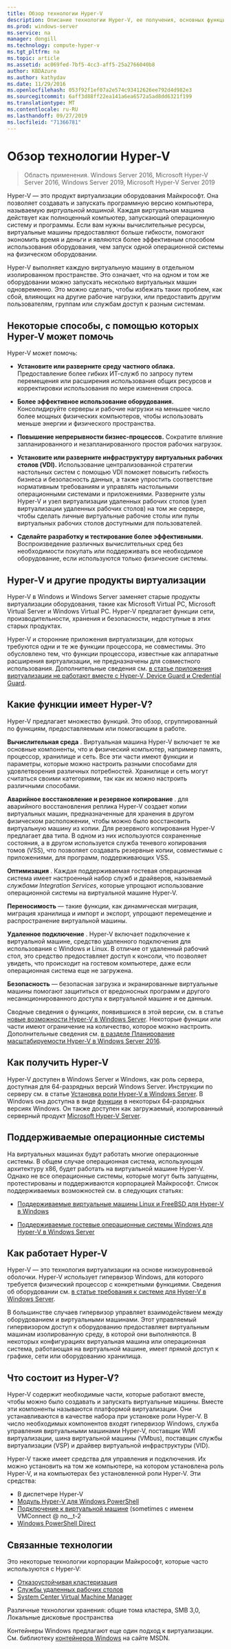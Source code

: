 ```yaml
---
title: Обзор технологии Hyper-V
description: Описание технологии Hyper-V, ее получения, основных функций и общего использования.
ms.prod: windows-server
ms.service: na
manager: dongill
ms.technology: compute-hyper-v
ms.tgt_pltfrm: na
ms.topic: article
ms.assetid: ac069fed-7bf5-4cc3-aff5-25a2766040b8
author: KBDAzure
ms.author: kathydav
ms.date: 11/29/2016
ms.openlocfilehash: 053f92f1ef07a2e574c93412626ee792d4d982e3
ms.sourcegitcommit: 6aff3d88ff22ea141a6ea6572a5ad8dd6321f199
ms.translationtype: MT
ms.contentlocale: ru-RU
ms.lasthandoff: 09/27/2019
ms.locfileid: "71366781"
---
```

# <a name="hyper-v-technology-overview"></a>Обзор технологии Hyper-V

>Область применения. Windows Server 2016, Microsoft Hyper-V Server 2016, Windows Server 2019, Microsoft Hyper-V Server 2019

Hyper-V — это продукт виртуализации оборудования Майкрософт. Она позволяет создавать и запускать программную версию компьютера, называемую *виртуальной машиной*. Каждая виртуальная машина действует как полноценный компьютер, запускающий операционную систему и программы. Если вам нужны вычислительные ресурсы, виртуальные машины предоставляют больше гибкости, помогают экономить время и деньги и являются более эффективным способом использования оборудования, чем запуск одной операционной системы на физическом оборудовании.

Hyper-V выполняет каждую виртуальную машину в отдельном изолированном пространстве. Это означает, что на одном и том же оборудовании можно запускать несколько виртуальных машин одновременно. Это можно сделать, чтобы избежать таких проблем, как сбой, влияющих на другие рабочие нагрузки, или предоставить другим пользователям, группам или службам доступ к разным системам.

## <a name="some-ways-hyper-v-can-help-you"></a>Некоторые способы, с помощью которых Hyper-V может помочь

Hyper-V может помочь:

- **Установите или разверните среду частного облака.** Предоставление более гибких ИТ-служб по запросу путем перемещения или расширения использования общих ресурсов и корректировки использования по мере изменения спроса.

- **Более эффективное использование оборудования.** Консолидируйте серверы и рабочие нагрузки на меньшее число более мощных физических компьютеров, чтобы использовать меньше энергии и физического пространства.

- **Повышение непрерывности бизнес-процессов.** Сократите влияние запланированного и незапланированного простоя рабочих нагрузок.

- **Установите или разверните инфраструктуру виртуальных рабочих столов (VDI).** Использование централизованной стратегии настольных систем с помощью VDI поможет повысить гибкость бизнеса и безопасность данных, а также упростить соответствие нормативным требованиям и управлять настольными операционными системами и приложениями. Разверните узлы Hyper-V и узел виртуализации удаленных рабочих столов (узел виртуализации удаленных рабочих столов) на том же сервере, чтобы сделать личные виртуальные рабочие столы или пулы виртуальных рабочих столов доступными для пользователей.

- **Сделайте разработку и тестирование более эффективными.** Воспроизведение различных вычислительных сред без необходимости покупать или поддерживать все необходимое оборудование, если используются только физические системы.

## <a name="hyper-v-and-other-virtualization-products"></a>Hyper-V и другие продукты виртуализации

Hyper-V в Windows и Windows Server заменяет старые продукты виртуализации оборудования, такие как Microsoft Virtual PC, Microsoft Virtual Server и Windows Virtual PC. Hyper-V предлагает функции сети, производительности, хранения и безопасности, недоступные в этих старых продуктах.

Hyper-V и сторонние приложения виртуализации, для которых требуются одни и те же функции процессора, не совместимы. Это обусловлено тем, что функции процессора, известные как аппаратные расширения виртуализации, не предназначены для совместного использования. Дополнительные сведения см. [в статье приложения виртуализации не работают вместе с Hyper-V, Device Guard и Credential Guard](https://support.microsoft.com/kb/3204980).

## <a name="what-features-does-hyper-v-have"></a>Какие функции имеет Hyper-V?

Hyper-V предлагает множество функций. Это обзор, сгруппированный по функциям, предоставляемым или помогающим в работе.

**Вычислительная среда** . Виртуальная машина Hyper-V включает те же основные компоненты, что и физический компьютер, например память, процессор, хранилище и сеть. Все эти части имеют функции и параметры, которые можно настроить разными способами для удовлетворения различных потребностей. Хранилище и сеть могут считаться своими категориями, так как их можно настроить различными способами.

**Аварийное восстановление и резервное копирование** . для аварийного восстановления реплика Hyper-V создает копии виртуальных машин, предназначенные для хранения в другом физическом расположении, чтобы можно было восстановить виртуальную машину из копии. Для резервного копирования Hyper-V предлагает два типа. В одном из них используются сохраненные состояния, а в другом используется служба теневого копирования томов (VSS), что позволяет создавать резервные копии, совместимые с приложениями, для программ, поддерживающих VSS.

**Оптимизация** . Каждая поддерживаемая гостевая операционная система имеет настроенный набор служб и драйверов, называемый *службами Integration Services*, которые упрощают использование операционной системы на виртуальной машине Hyper-V.

**Переносимость** — такие функции, как динамическая миграция, миграция хранилища и импорт и экспорт, упрощают перемещение и распространение виртуальной машины.

**Удаленное подключение** . Hyper-V включает подключение к виртуальной машине, средство удаленного подключения для использования с Windows и Linux. В отличие от удаленный рабочий стол, это средство предоставляет доступ к консоли, что позволяет увидеть, что происходит на гостевом компьютере, даже если операционная система еще не загружена.

**Безопасность** — безопасная загрузка и экранированные виртуальные машины помогают защититься от вредоносных программ и другого несанкционированного доступа к виртуальной машине и ее данным.

Сводные сведения о функциях, появившихся в этой версии, см. в статье [новые возможности Hyper-V в Windows Server](What-s-new-in-Hyper-V-on-Windows.md). Некоторые функции или части имеют ограничение на количество, которое можно настроить. Дополнительные сведения см. [в разделе Планирование масштабируемости Hyper-V в Windows Server 2016](plan/Plan-for-Hyper-V-scalability-in-Windows-Server-2016.md).

## <a name="how-to-get-hyper-v"></a>Как получить Hyper-V

Hyper-V доступен в Windows Server и Windows, как роль сервера, доступная для 64-разрядных версий Windows Server. Инструкции по серверу см. в статье [Установка роли Hyper-V в Windows Server](get-started/Install-the-Hyper-V-role-on-Windows-Server.md). В Windows она доступна в виде [функции](https://docs.microsoft.com/virtualization/hyper-v-on-windows/index) в некоторых 64-разрядных версиях Windows. Он также доступен как загружаемый, изолированный серверный продукт [Microsoft Hyper-V Server](https://www.microsoft.com/evalcenter/evaluate-hyper-v-server-2019).

## <a name="supported-operating-systems"></a>Поддерживаемые операционные системы

На виртуальных машинах будут работать многие операционные системы. В общем случае операционная система, использующая архитектуру x86, будет работать на виртуальной машине Hyper-V. Однако не все операционные системы, которые могут быть запущены, протестированы и поддерживаются корпорацией Майкрософт. Список поддерживаемых возможностей см. в следующих статьях:

- [Поддерживаемые виртуальные машины Linux и FreeBSD для Hyper-V в Windows](Supported-Linux-and-FreeBSD-virtual-machines-for-Hyper-V-on-Windows.md)

- [Поддерживаемые гостевые операционные системы Windows для Hyper-V в Windows Server](Supported-Windows-guest-operating-systems-for-Hyper-V-on-Windows.md)

## <a name="how-hyper-v-works"></a>Как работает Hyper-V

Hyper-V — это технология виртуализации на основе низкоуровневой оболочки. Hyper-V использует гипервизор Windows, для которого требуется физический процессор с конкретными функциями. Сведения об оборудовании см. [в статье требования к системе для Hyper-V в Windows Server](System-requirements-for-Hyper-V-on-Windows.md).

В большинстве случаев гипервизор управляет взаимодействием между оборудованием и виртуальными машинами. Этот управляемый гипервизором доступ к оборудованию предоставляет виртуальным машинам изолированную среду, в которой они выполняются. В некоторых конфигурациях виртуальная машина или операционная система, работающая на виртуальной машине, имеет прямой доступ к графике, сети или оборудованию хранилища.

## <a name="what-does-hyper-v-consist-of"></a>Что состоит из Hyper-V?

Hyper-V содержит необходимые части, которые работают вместе, чтобы можно было создавать и запускать виртуальные машины. Вместе эти компоненты называются платформой виртуализации. Они устанавливаются в качестве набора при установке роли Hyper-V. В число необходимых компонентов входят гипервизор Windows, служба управления виртуальными машинами Hyper-V, поставщик WMI виртуализации, шина виртуальной машины (VMbus), поставщик службы виртуализации (VSP) и драйвер виртуальной инфраструктуры (VID).

Hyper-V также имеет средства для управления и подключения. Их можно установить на том же компьютере, на котором установлена роль Hyper-V, и на компьютерах без установленной роли Hyper-V. Эти средства:

- В диспетчере Hyper-V
- [Модуль Hyper-V для Windows PowerShell](https://docs.microsoft.com/powershell/module/hyper-v/index)
- [Подключение к виртуальной машине](https://docs.microsoft.com/windows-server/virtualization/hyper-v/learn-more/hyper-v-virtual-machine-connect) \(sometimes с именем VMConnect @ no__t-2
- [Windows PowerShell Direct](manage/Manage-Windows-virtual-machines-with-PowerShell-Direct.md)

## <a name="related-technologies"></a>Связанные технологии

Это некоторые технологии корпорации Майкрософт, которые часто используются с Hyper-V:

- [Отказоустойчивая кластеризация](../../failover-clustering/whats-new-in-failover-clustering.md)
- [Службы удаленных рабочих столов](../../remote/remote-desktop-services/Host-desktops-and-apps-in-Remote-Desktop-Services.md)
- [System Center Virtual Machine Manager](https://docs.microsoft.com/system-center/vmm/overview)

Различные технологии хранения: общие тома кластера, SMB 3,0, Локальные дисковые пространства

Контейнеры Windows предлагают еще один подход к виртуализации. См. библиотеку [контейнеров Windows](https://docs.microsoft.com/virtualization/windowscontainers/index) на сайте MSDN.
